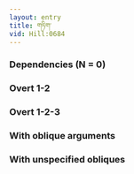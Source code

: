 ```yaml
---
layout: entry
title: གཏིག་
vid: Hill:0684
---
```

### Dependencies (N = 0)


### Overt 1-2


### Overt 1-2-3


### With oblique arguments


### With unspecified obliques
